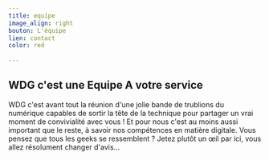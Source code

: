 ```yaml
---
title: equipe
image_align: right
bouton: L'équipe
lien: contact
color: red
   
---
```


## WDG c'est une Equipe A votre service 
   



WDG c'est avant tout la réunion d'une jolie bande 
de trublions du numérique 
capables de sortir la tête de la technique pour 
partager un vrai moment de convivialité avec vous ! 
Et pour nous c'est au moins aussi important que le reste, 
à savoir nos compétences en matière digitale. 
Vous pensez que tous les geeks se ressemblent ?
 Jetez plutôt un œil par ici, 
vous allez résolument changer d'avis... 


